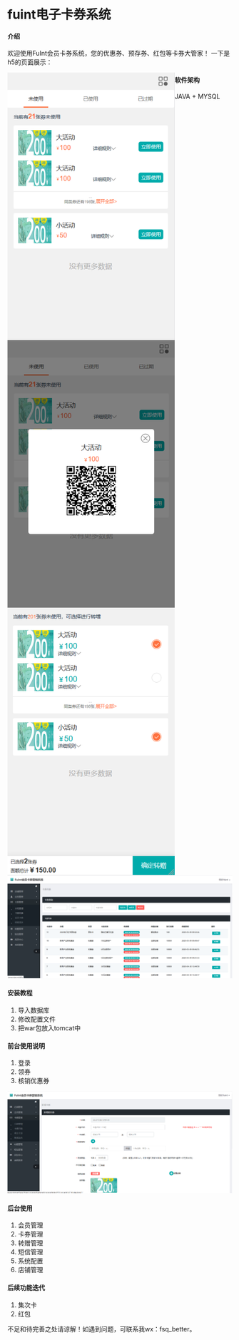 # fuint电子卡券系统

#### 介绍
欢迎使用FuInt会员卡券系统，您的优惠券、预存券、红包等卡券大管家！ 一下是h5的页面展示：
<p>
	<img style="float:left;width:375px;height:600px;" src="screenshots/f2.png" alt="用户优惠券">
	<img style="float:left;width:375px;height:600px;" src="screenshots/f3.png" alt="卡券核销">
	<img style="float:left;width:375px;height:600px;" src="screenshots/f4.png" alt="卡券转赠">
</p>


#### 软件架构
JAVA + MYSQL

<p><img src="screenshots/coupon-list.png" alt="首页"></p>

#### 安装教程

1.  导入数据库
2.  修改配置文件
3.  把war包放入tomcat中


#### 前台使用说明

1.  登录
2.  领券
3.  核销优惠券

<p><img src="screenshots/create.png" alt="创建界面"></p>

#### 后台使用
1.  会员管理
2.  卡券管理
3.  转赠管理
4.  短信管理
5.  系统配置
6.  店铺管理


#### 后续功能迭代

1.  集次卡
2.  红包

不足和待完善之处请谅解！如遇到问题，可联系我wx：fsq_better。